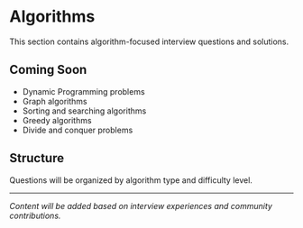 # Algorithms

This section contains algorithm-focused interview questions and solutions.

## Coming Soon
- Dynamic Programming problems
- Graph algorithms
- Sorting and searching algorithms
- Greedy algorithms
- Divide and conquer problems

## Structure
Questions will be organized by algorithm type and difficulty level.

---
*Content will be added based on interview experiences and community contributions.*